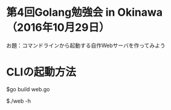 # 第4回Golang勉強会 in Okinawa （2016年10月29日）

お題：コマンドラインから起動する自作Webサーバを作ってみよう

# CLIの起動方法

$go build web.go

$./web -h



